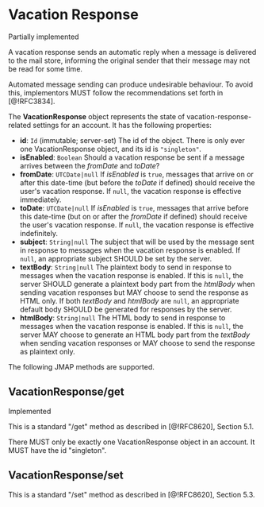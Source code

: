 # Vacation Response

<aside class="warning">
  Partially implemented
</aside>

A vacation response sends an automatic reply when a message is delivered to the mail store, informing the original sender that their message may not be read for some time.

Automated message sending can produce undesirable behaviour. To avoid this, implementors MUST follow the recommendations set forth in [@!RFC3834].

The **VacationResponse** object represents the state of vacation-response-related settings for an account. It has the following properties:

- **id**: `Id` (immutable; server-set)
  The id of the object. There is only ever one VacationResponse object, and its id is `"singleton"`.
- **isEnabled**: `Boolean`
  Should a vacation response be sent if a message arrives between the *fromDate* and *toDate*?
- **fromDate**: `UTCDate|null`
  If *isEnabled* is `true`, messages that arrive on or after this date-time (but before the *toDate* if defined) should receive the user's vacation response. If `null`, the vacation response is effective immediately.
- **toDate**: `UTCDate|null`
  If *isEnabled* is `true`, messages that arrive before this date-time (but on or after the *fromDate* if defined) should receive the user's vacation response. If `null`, the vacation response is effective indefinitely.
- **subject**: `String|null`
  The subject that will be used by the message sent in response to messages when the vacation response is enabled. If `null`, an appropriate subject SHOULD be set by the server.
- **textBody**: `String|null`
  The plaintext body to send in response to messages when the vacation response is enabled. If this is `null`, the server SHOULD generate a plaintext body part from the *htmlBody* when sending vacation responses but MAY choose to send the response as HTML only. If both *textBody* and *htmlBody* are `null`, an appropriate default body SHOULD be generated for responses by the server.
- **htmlBody**: `String|null`
  The HTML body to send in response to messages when the vacation response is enabled. If this is `null`, the server MAY choose to generate an HTML body part from the *textBody* when sending vacation responses or MAY choose to send the response as plaintext only.

The following JMAP methods are supported.

## VacationResponse/get

<aside class="notice">
  Implemented
</aside>

This is a standard "/get" method as described in [@!RFC8620], Section 5.1.

There MUST only be exactly one VacationResponse object in an account. It MUST have the id "singleton".

## VacationResponse/set

This is a standard "/set" method as described in [@!RFC8620], Section 5.3.
